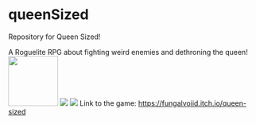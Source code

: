 # queenSized
Repository for Queen Sized! <br>

A Roguelite RPG about fighting weird enemies and dethroning the queen!
<img src="https://img.itch.zone/aW1hZ2UvMTI0ODk5NS85MDA2NzY3LmdpZg==/original/iqRZAX.gif" style="width: 100; height: auto;">
<img src="https://img.itch.zone/aW1hZ2UvMTI0ODk5NS85MDA2NzQ4LmdpZg==/original/UuwvTV.gif">
<img src="https://img.itch.zone/aW1hZ2UvMTI0ODk5NS85MDA2NzQ3LmdpZg==/original/urQ3yK.gif">
Link to the game: https://fungalvoiid.itch.io/queen-sized

